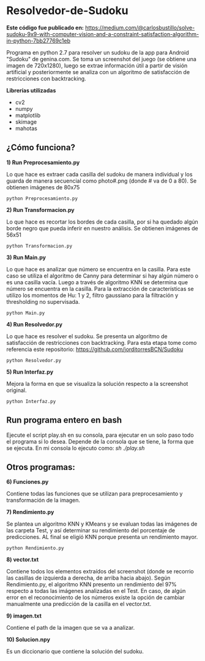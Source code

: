 # Resolvedor-de-Sudoku

**Este código fue publicado en:** https://medium.com/@carlosbustillo/solve-sudoku-9x9-with-computer-vision-and-a-constraint-satisfaction-algorithm-in-python-7bb27769c1eb

Programa en python 2.7 para resolver un sudoku de la app para Android "Sudoku" de genina.com.
Se toma un screenshot del juego (se obtiene una imagen de 720x1280), luego se extrae información útil a partir de visión artificial y posteriormente se analiza con un algoritmo de satisfacción de restricciones con backtracking. 

**Librerías utilizadas**

* cv2
* numpy
* matplotlib
* skimage
* mahotas

## **¿Cómo funciona?**
**1) Run Preprocesamiento.py**

Lo que hace es extraer cada casilla del sudoku de manera individual y los guarda de manera secuencial como photo#.png (donde # va de 0 a 80).
Se obtienen imágenes de 80x75

```python Preprocesamiento.py```

**2) Run Transformacion.py**

Lo que hace es recortar los bordes de cada casilla, por si ha quedado algún borde negro que pueda inferir en nuestro análisis.
Se obtienen imágenes de 56x51

```python Transformacion.py```

**3) Run Main.py**

Lo que hace es analizar que número se encuentra en la casilla.
Para este caso se utiliza el algoritmo de Canny para determinar si hay algún número o es una casilla vacía.
Luego a través de algoritmo KNN se determina que número se encuentra en la casilla.
Para la extracción de características se utilizo los momentos de Hu: 1 y 2, filtro gaussiano para la filtración y thresholding no supervisada.

```python Main.py```

**4) Run Resolvedor.py**

Lo que hace es resolver el sudoku.
Se presenta un algoritmo de satisfacción de restricciones con backtracking.
Para esta etapa tome como referencia este repositorio: https://github.com/jorditorresBCN/Sudoku

```python Resolvedor.py```

**5) Run Interfaz.py**

Mejora la forma en que se visualiza la solución respecto a la screenshot original. 

```python Interfaz.py```

## **Run programa entero en bash**

Ejecute el script play.sh en su consola, para ejecutar en un solo paso todo el programa si lo desea.
Depende de la consola que se tiene, la forma que se ejecuta.
En mi consola lo ejecuto como: *sh ./play.sh*

## **Otros programas:**

**6) Funciones.py**

Contiene todas las funciones que se utilizan para preprocesamiento y transformación de la imagen.

**7) Rendimiento.py**

Se plantea un algoritmo KNN y KMeans y se evaluan todas las imágenes de las carpeta Test, y así determinar su rendimiento del porcentaje de predicciones.
AL final se eligíó KNN porque presenta un rendimiento mayor.

```python Rendimiento.py```

**8) vector.txt**

Contiene todos los elementos extraídos del screenshot (donde se recorrio las casillas de izquierda a derecha, de arriba hacia abajo).
Según Rendimiento.py, el algoritmo KNN presento un rendimiento del 97% respecto a todas las imágenes analizadas en el Test. En caso, de algún error en el reconocimiento de los números existe la opción de cambiar manualmente una predicción de la casilla en el vector.txt.

**9) imagen.txt**

Contiene el path de la imagen que se va a analizar.

**10) Solucion.npy**

Es un diccionario que contiene la solución del sudoku. 


    

    
      

      

    
    



  







  



  

      
        

        
        

  
    
  
